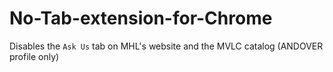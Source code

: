 # No-Tab-extension-for-Chrome
Disables the `Ask Us` tab on MHL's website and the MVLC catalog (ANDOVER profile only)
